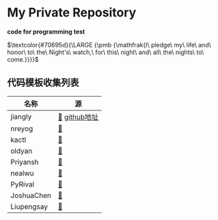 # My Private Repository
__code for programming test__
<br>

$\textcolor{#70695d}{\LARGE {\pmb {\mathfrak{I\ pledge\ my\ life\ and\ honor\ to\ the\ Night's\ watch,\ for\ this\ night\ and\ all\ the\ nights\ to\ come.}}}}$

## 代码模板收集列表
名称 | 源
---- | -----
jiangly | [:blue_heart:](https://www.cnblogs.com/WIDA/p/17633758.html) [github地址](https://github.com/hh2048/XCPC/tree/main/03%20-%20jiangly%E6%A8%A1%E6%9D%BF%E6%94%B6%E9%9B%86)
nreyog | [:blue_heart:](https://gitee.com/nreyog/algorithm-board)
kactl | [:blue_heart:](https://github.com/kth-competitive-programming/kactl)
oldyan | [:blue_heart:](https://github.com/old-yan/CP-template)
Priyansh | [:blue_heart:](https://github.com/Priyansh19077/CP-Templates)
nealwu | [:blue_heart:](https://github.com/nealwu/competitive-programming)
PyRival | [:blue_heart:](https://github.com/cheran-senthil/PyRival)
JoshuaChen | [:blue_heart:](https://github.com/Joshc88/CPTemplates)
Liupengsay | [:blue_heart:](https://github.com/liupengsay/PyIsTheBestLang)